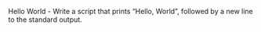  Hello World - Write a script that prints “Hello, World”, followed by a new line to the standard output.
